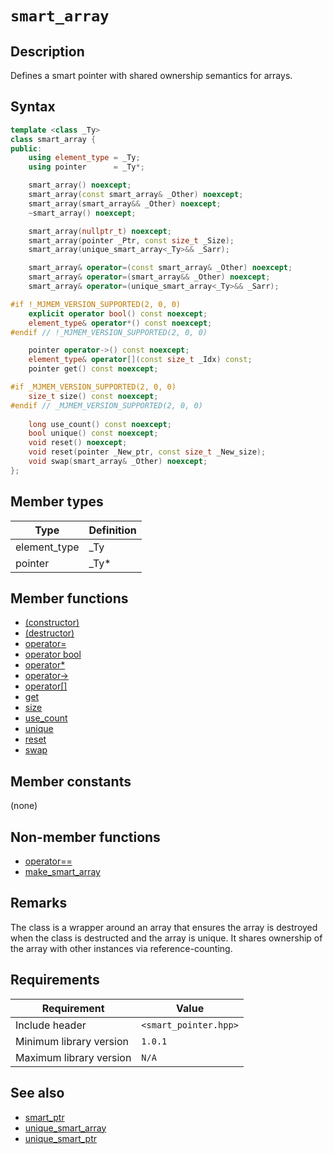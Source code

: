 # `smart_array`

## Description

Defines a smart pointer with shared ownership semantics for arrays.

## Syntax

```cpp
template <class _Ty>
class smart_array {
public:
    using element_type = _Ty;
    using pointer      = _Ty*;

    smart_array() noexcept;
    smart_array(const smart_array& _Other) noexcept;
    smart_array(smart_array&& _Other) noexcept;
    ~smart_array() noexcept;

    smart_array(nullptr_t) noexcept;
    smart_array(pointer _Ptr, const size_t _Size);
    smart_array(unique_smart_array<_Ty>&& _Sarr);

    smart_array& operator=(const smart_array& _Other) noexcept;
    smart_array& operator=(smart_array&& _Other) noexcept;
    smart_array& operator=(unique_smart_array<_Ty>&& _Sarr);

#if !_MJMEM_VERSION_SUPPORTED(2, 0, 0)
    explicit operator bool() const noexcept;
    element_type& operator*() const noexcept;
#endif // !_MJMEM_VERSION_SUPPORTED(2, 0, 0)

    pointer operator->() const noexcept;
    element_type& operator[](const size_t _Idx) const;
    pointer get() const noexcept;

#if _MJMEM_VERSION_SUPPORTED(2, 0, 0)
    size_t size() const noexcept;
#endif // _MJMEM_VERSION_SUPPORTED(2, 0, 0)
    
    long use_count() const noexcept;
    bool unique() const noexcept;
    void reset() noexcept;
    void reset(pointer _New_ptr, const size_t _New_size);
    void swap(smart_array& _Other) noexcept;
};
```

## Member types

| Type         | Definition |
|--------------|------------|
| element_type | _Ty        |
| pointer      | _Ty*       |

## Member functions

- [(constructor)](smart_array-ctor.md)
- [(destructor)](smart_array-dtor.md)
- [operator=](smart_array-operator-assign.md)
- [operator bool](smart_array-operator-bool.md)
- [operator*](smart_array-operator-deref.md)
- [operator->](smart_array-operator-arrow.md)
- [operator[]](smart_array-operator-subscript.md)
- [get](smart_array-get.md)
- [size](smart_array-size.md)
- [use_count](smart_array-use_count.md)
- [unique](smart_array-unique.md)
- [reset](smart_array-reset.md)
- [swap](smart_array-swap.md)

## Member constants

(none)

## Non-member functions

- [operator==](smart_array-operator-cmp.md)
- [make_smart_array](make_smart_array.md)

## Remarks

The class is a wrapper around an array that ensures the array is destroyed when the class is destructed and the array is unique. 
It shares ownership of the array with other instances via reference-counting.

## Requirements

| Requirement             | Value                 |
|-------------------------|-----------------------|
| Include header          | `<smart_pointer.hpp>` |
| Minimum library version | `1.0.1`               |
| Maximum library version | `N/A`                 |

## See also

- [smart_ptr](smart_ptr.md)
- [unique_smart_array](unique_smart_array.md)
- [unique_smart_ptr](unique_smart_ptr.md)